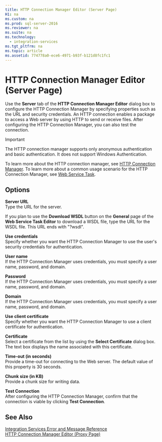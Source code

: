 ```yaml
---
title: HTTP Connection Manager Editor (Server Page)
H1: na
ms.custom: na
ms.prod: sql-server-2016
ms.reviewer: na
ms.suite: na
ms.technology: 
  - integration-services
ms.tgt_pltfrm: na
ms.topic: article
ms.assetid: 774778a0-ece6-4971-b93f-b121d8fc1fc1
---
```

# HTTP Connection Manager Editor (Server Page)
  Use the **Server** tab of the **HTTP Connection Manager Editor** dialog box to configure the HTTP Connection Manager by specifying properties such as the URL and security credentials. An HTTP connection enables a package to access a Web server by using HTTP to send or receive files. After configuring the HTTP Connection Manager, you can also test the connection.  
  
> [!IMPORTANT]  
>  The HTTP connection manager supports only anonymous authentication and basic authentication. It does not support Windows Authentication.  
  
 To learn more about the HTTP connection manager, see [HTTP Connection Manager](../../Topics/TopicNameNotContainA/HTTP-Connection-Manager.md). To learn more about a common usage scenario for the HTTP Connection Manager, see [Web Service Task](../../Topics/TopicNameNotContainA/Web-Service-Task.md).  
  
## Options  
 **Server URL**  
 Type the URL for the server.  
  
 If you plan to use the **Download WSDL** button on the **General** page of the **Web Service Task Editor** to download a WSDL file, type the URL for the WSDL file. This URL ends with "?wsdl".  
  
 **Use credentials**  
 Specify whether you want the HTTP Connection Manager to use the user's security credentials for authentication.  
  
 **User name**  
 If the HTTP Connection Manager uses credentials, you must specify a user name, password, and domain.  
  
 **Password**  
 If the HTTP Connection Manager uses credentials, you must specify a user name, password, and domain.  
  
 **Domain**  
 If the HTTP Connection Manager uses credentials, you must specify a user name, password, and domain.  
  
 **Use client certificate**  
 Specify whether you want the HTTP Connection Manager to use a client certificate for authentication.  
  
 **Certificate**  
 Select a certificate from the list by using the **Select Certificate** dialog box. The text box displays the name associated with this certificate.  
  
 **Time\-out \(in seconds\)**  
 Provide a time\-out for connecting to the Web server. The default value of this property is 30 seconds.  
  
 **Chunk size \(in KB\)**  
 Provide a chunk size for writing data.  
  
 **Test Connection**  
 After configuring the HTTP Connection Manager, confirm that the connection is viable by clicking **Test Connection**.  
  
## See Also  
 [Integration Services Error and Message Reference](../../Topics/TopicNameNotContainA/Integration-Services-Error-and-Message-Reference.md)   
 [HTTP Connection Manager Editor &#40;Proxy Page&#41;](../../Topics/TopicNameNotContainA/HTTP-Connection-Manager-Editor--Proxy-Page-.md)  
  
  